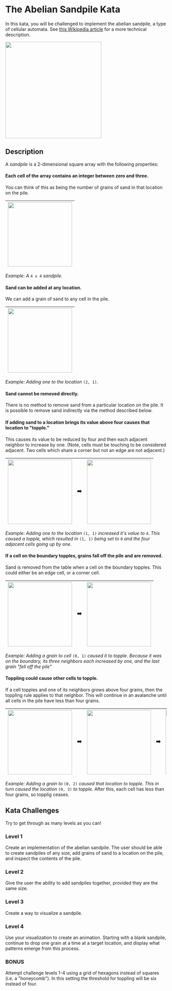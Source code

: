 # The Abelian Sandpile Kata

In this kata, you will be challenged to implement the abelian sandpile, a type of cellular automata. See [this Wikipedia article](https://en.wikipedia.org/wiki/Abelian_sandpile_model) for a more technical description.

<img src="https://upload.wikimedia.org/wikipedia/commons/3/3a/Tannin_heap.jpeg" width=300>

## Description

A *sandpile* is a 2-dimensional square array with the following properties:

#### Each cell of the array contains an integer between zero and three.
You can think of this as being the number of grains of sand in that location on the pile.

|<img src="https://github.com/weirichd/SandpileKata/blob/master/sandpile_images/sand00.png" width=200>|
|:-:|

*Example: A* `4 x 4` *sandpile.*

#### Sand can be added at any location.

We can add a grain of sand to any cell in the pile.

|<img src="https://github.com/weirichd/SandpileKata/blob/master/sandpile_images/sand01.png" width=200>|
|:-:|

*Example: Adding one to the location* `(2, 1)`.

#### Sand cannot be removed directly.
There is no method to remove sand from a particular location on the pile.
It is possible to remove sand indirectly via the method described below.

#### If adding sand to a location brings its value above four causes that location to "topple."
This causes its value to be reduced by four and then each adjacent neighbor to increase by one. (Note, cells must be touching to be considered adjacent. Two cells which share a corner but not an edge are not adjacent.)

| <img src="https://github.com/weirichd/SandpileKata/blob/master/sandpile_images/sand03.png" width=200> | :arrow_right: | <img src="https://github.com/weirichd/SandpileKata/blob/master/sandpile_images/sand04.png" width=200> |
|:-:|:-:|:-:|

*Example: Adding one to the location* `(1, 1)` *increased it's value to* `4`. *This caused a topple, which resulted in* `(1, 1)` *being set to* `0` *and the four adjacent cells going up by one.*

#### If a cell on the boundary topples, grains fall off the pile and are removed.
Sand is removed from the table when a cell on the boundary topples. This could either be an edge cell, or a corner cell.

| <img src="https://github.com/weirichd/SandpileKata/blob/master/sandpile_images/sand06.png" width=200> | :arrow_right: | <img src="https://github.com/weirichd/SandpileKata/blob/master/sandpile_images/sand07.png" width=200> |
|:-:|:-:|:-:|

*Example: Adding a grain to cell* `(0, 1)` *caused it to topple. Because it was on the boundary, its three neighbors each increased by one, and the last grain "fell off the pile"*

#### Toppling could cause other cells to topple.
If a cell topples and one of its neighbors grows above four grains, then the toppling rule applies to that neighbor.
This will continue in an avalanche until all cells in the pile have less than four grains.

| <img src="https://github.com/weirichd/SandpileKata/blob/master/sandpile_images/sand09.png" width=200> | :arrow_right: | <img src="https://github.com/weirichd/SandpileKata/blob/master/sandpile_images/sand11.png" width=200> | :arrow_right: | <img src="https://github.com/weirichd/SandpileKata/blob/master/sandpile_images/sand12.png" width=200>
|:-:|:-:|:-:|:-:|:-:|

*Example: Adding a grain to* `(0, 2)` *caused that location to topple. This in turn caused the location* `(0, 3)` *to topple.* After this, each cell has less than four grains, so topplig ceases.

## Kata Challenges

Try to get through as many levels as you can!

### Level 1
Create an implementation of the abelian sandpile. The user should be able to create sandpiles of any size, add grains of sand to a location on the pile, and inspect the contents of the pile.

### Level 2
Give the user the ability to add sandpiles together, provided they are the same size.

### Level 3
Create a way to visualize a sandpile.

### Level 4
Use your visualization to create an animation. Starting with a blank sandpile, continue to drop one grain at a time at a target location, and display what patterns emerge from this process.

### BONUS

Attempt challenge levels 1-4 using a grid of hexagons instead of squares (i.e. a "honeycomb"). In this setting the threshold for toppling will be six instead of four.
